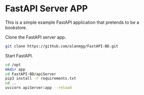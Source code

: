 # FastAPI Server APP

This is a simple example FastAPI application that pretends to be a bookstore.

Clone the FastAPI server app.
```bash
git clone https://github.com/alanmgg/FastAPI-BD.git
```

Start FastAPI.
```bash
cd /opt
mkdir app
cd FastAPI-BD/apiServer
pip3 install -r requirements.txt
cd ..
uvicorn apiServer:app --reload
```
